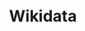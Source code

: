 ---
blog: https://www.wikidata.org/wiki/Wikidata:Status_updates
github: Wikidata
logohandle: wikidata
sort: wikidata
title: Wikidata
twitter: wikidata
website: https://www.wikidata.org/wiki/Wikidata:Main_Page
wikipedia: https://en.wikipedia.org/wiki/Wikidata
---